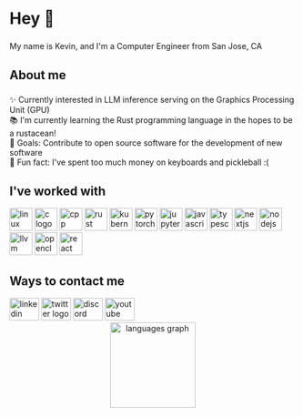 <h1 align="left">Hey 👋 </h1>

###

<p align="left">My name is Kevin, and I'm a Computer Engineer from San Jose, CA</p>

###

<h2 align="left">About me</h2>

###

<p align="left">✨ Currently interested in LLM inference serving on the Graphics Processing Unit (GPU) <br>📚 I'm currently learning the Rust programming language in the hopes to be a rustacean! <br> 🎯 Goals: Contribute to open source software for the development of new software <br>🎲 Fun fact: I've spent too much money on keyboards and pickleball :( </p>

###

<h2 align="left">I've worked with</h2>

<div align="left">
  <img src="https://cdn.jsdelivr.net/gh/devicons/devicon/icons/linux/linux-original.svg" height="40" alt="linux logo"  />
  <img src="https://cdn.jsdelivr.net/gh/devicons/devicon/icons/c/c-original.svg" height="40" alt="c logo"  />
  <img src="https://cdn.jsdelivr.net/gh/devicons/devicon/icons/cplusplus/cplusplus-original.svg" height="40" alt="cpp logo"  />
  <img src="https://cdn.jsdelivr.net/gh/devicons/devicon/icons/rust/rust-original.svg" height="40" alt="rust logo"  />
  <img src="https://cdn.jsdelivr.net/gh/devicons/devicon/icons/kubernetes/kubernetes-original.svg" height="40" alt="kubernetes logo"  />
  <img src="https://cdn.jsdelivr.net/gh/devicons/devicon/icons/pytorch/pytorch-original.svg" height="40" alt="pytorch logo"  />
  <img src="https://cdn.jsdelivr.net/gh/devicons/devicon/icons/jupyter/jupyter-original.svg" height="40" alt="jupyter logo"  />
  <img src="https://cdn.jsdelivr.net/gh/devicons/devicon/icons/javascript/javascript-original.svg" height="40" alt="javascript logo"  />
  
  <img src="https://cdn.jsdelivr.net/gh/devicons/devicon/icons/typescript/typescript-original.svg" height="40" alt="typescript logo"  />

  
 
  <img src="https://cdn.jsdelivr.net/gh/devicons/devicon/icons/python/python-original.svg" height="40" alt="nextjs logo"  />
  

  <img src="https://cdn.jsdelivr.net/gh/devicons/devicon/icons/nodejs/nodejs-original.svg" height="40" alt="nodejs logo"  />
  

  
  
  <img src="https://cdn.jsdelivr.net/gh/devicons/devicon/icons/llvm/llvm-original.svg" height="40" alt="llvm logo"  />
  <img src="https://cdn.jsdelivr.net/gh/devicons/devicon/icons/opencl/opencl-original.svg" height="40" alt="opencl logo"  />
  <img src="https://cdn.jsdelivr.net/gh/devicons/devicon/icons/react/react-original.svg" height="40" alt="react logo"  />
</div>

###
<h2 align="left">Ways to contact me</h2>
<div align="left">
  <img src="https://raw.githubusercontent.com/maurodesouza/profile-readme-generator/master/src/assets/icons/social/linkedin/default.svg" width="52" height="40" alt="linkedin logo"  />
  <img src="https://raw.githubusercontent.com/maurodesouza/profile-readme-generator/master/src/assets/icons/social/twitter/default.svg" width="52" height="40" alt="twitter logo"  />
  <img src="https://raw.githubusercontent.com/maurodesouza/profile-readme-generator/master/src/assets/icons/social/discord/default.svg" width="52" height="40" alt="discord logo"  />
  <img src="https://raw.githubusercontent.com/maurodesouza/profile-readme-generator/master/src/assets/icons/social/youtube/default.svg" width="52" height="40" alt="youtube logo"  />
</div>


<div align="center">
  <img src="https://github-readme-stats.vercel.app/api/top-langs?username=MrGrinchFx&locale=en&hide_title=false&layout=compact&card_width=320&langs_count=5&theme=dracula&hide_border=false&order=2" height="150" alt="languages graph"  />
</div>
